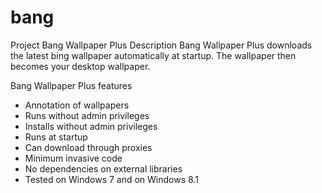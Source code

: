 # bang
Project Bang Wallpaper Plus Description
Bang Wallpaper Plus downloads the latest bing wallpaper automatically at startup. The wallpaper then becomes your desktop wallpaper. 

Bang Wallpaper Plus features
- Annotation of wallpapers
- Runs without admin privileges
- Installs without admin privileges
- Runs at startup
- Can download through proxies
- Minimum invasive code
- No dependencies on external libraries
- Tested on Windows 7 and on Windows 8.1

